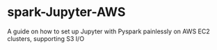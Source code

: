 # spark-Jupyter-AWS
A guide on how to set up Jupyter with Pyspark painlessly on AWS EC2 clusters, supporting S3 I/O
